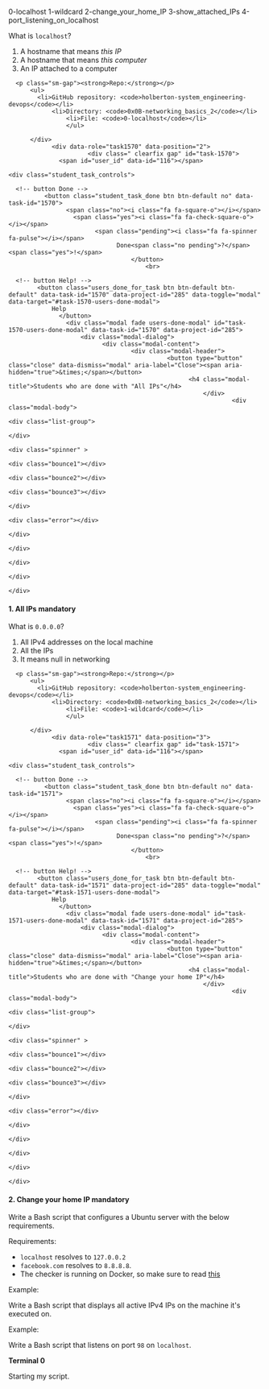 0-localhost
1-wildcard
2-change_your_home_IP
3-show_attached_IPs
4-port_listening_on_localhost
<!-- Task Body -->
  <p>What is <code>localhost</code>?</p>

<ol>
<li>A hostname that means <em>this IP</em></li>
<li>A hostname that means <em>this computer</em></li>
<li>An IP attached to a computer</li>
</ol>


  <!-- Task URLs -->

  <!-- Github information -->
      <p class="sm-gap"><strong>Repo:</strong></p>
          <ul>
	        <li>GitHub repository: <code>holberton-system_engineering-devops</code></li>
		        <li>Directory: <code>0x0B-networking_basics_2</code></li>
			        <li>File: <code>0-localhost</code></li>
				    </ul>





</div>

          </div>
	            <div data-role="task1570" data-position="2">
		                  <div class=" clearfix gap" id="task-1570">
				  <span id="user_id" data-id="116"></span>

    <div class="student_task_controls">

      <!-- button Done -->
              <button class="student_task_done btn btn-default no" data-task-id="1570">
	                <span class="no"><i class="fa fa-square-o"></i></span>
			          <span class="yes"><i class="fa fa-check-square-o"></i></span>
				            <span class="pending"><i class="fa fa-spinner fa-pulse"></i></span>
					              Done<span class="no pending">?</span><span class="yes">!</span>
						              </button>
							              <br>

      <!-- button Help! -->
            <button class="users_done_for_task btn btn-default btn-default" data-task-id="1570" data-project-id="285" data-toggle="modal" data-target="#task-1570-users-done-modal">
	            Help
		          </button>
			        <div class="modal fade users-done-modal" id="task-1570-users-done-modal" data-task-id="1570" data-project-id="285">
				        <div class="modal-dialog">
					          <div class="modal-content">
						              <div class="modal-header">
							                    <button type="button" class="close" data-dismiss="modal" aria-label="Close"><span aria-hidden="true">&times;</span></button>
									                  <h4 class="modal-title">Students who are done with "All IPs"</h4>
											              </div>
												                  <div class="modal-body">
														                <div class="list-group">
																              </div>
																	                    <div class="spinner" >
																			                      <div class="bounce1"></div>
																					                        <div class="bounce2"></div>
																								                  <div class="bounce3"></div>
																										                </div>
																												              <div class="error"></div>
																													                  </div>
																															            </div>
																																            </div>
																																	          </div>

    </div>

  <h4 class="task">
      1. All IPs
            <span class="alert alert-warning mandatory-optional">
	            mandatory
		          </span>
			    </h4>


  <!-- Progress vs Score -->

<!-- Task Body -->
  <p>What is <code>0.0.0.0</code>?</p>

<ol>
<li>All IPv4 addresses on the local machine</li>
<li>All the IPs</li>
<li>It means null in networking</li>
</ol>


  <!-- Task URLs -->

  <!-- Github information -->
      <p class="sm-gap"><strong>Repo:</strong></p>
          <ul>
	        <li>GitHub repository: <code>holberton-system_engineering-devops</code></li>
		        <li>Directory: <code>0x0B-networking_basics_2</code></li>
			        <li>File: <code>1-wildcard</code></li>
				    </ul>





</div>

          </div>
	            <div data-role="task1571" data-position="3">
		                  <div class=" clearfix gap" id="task-1571">
				  <span id="user_id" data-id="116"></span>

    <div class="student_task_controls">

      <!-- button Done -->
              <button class="student_task_done btn btn-default no" data-task-id="1571">
	                <span class="no"><i class="fa fa-square-o"></i></span>
			          <span class="yes"><i class="fa fa-check-square-o"></i></span>
				            <span class="pending"><i class="fa fa-spinner fa-pulse"></i></span>
					              Done<span class="no pending">?</span><span class="yes">!</span>
						              </button>
							              <br>

      <!-- button Help! -->
            <button class="users_done_for_task btn btn-default btn-default" data-task-id="1571" data-project-id="285" data-toggle="modal" data-target="#task-1571-users-done-modal">
	            Help
		          </button>
			        <div class="modal fade users-done-modal" id="task-1571-users-done-modal" data-task-id="1571" data-project-id="285">
				        <div class="modal-dialog">
					          <div class="modal-content">
						              <div class="modal-header">
							                    <button type="button" class="close" data-dismiss="modal" aria-label="Close"><span aria-hidden="true">&times;</span></button>
									                  <h4 class="modal-title">Students who are done with "Change your home IP"</h4>
											              </div>
												                  <div class="modal-body">
														                <div class="list-group">
																              </div>
																	                    <div class="spinner" >
																			                      <div class="bounce1"></div>
																					                        <div class="bounce2"></div>
																								                  <div class="bounce3"></div>
																										                </div>
																												              <div class="error"></div>
																													                  </div>
																															            </div>
																																            </div>
																																	          </div>

    </div>

  <h4 class="task">
      2. Change your home IP
            <span class="alert alert-warning mandatory-optional">
	            mandatory
		          </span>
			    </h4>


  <!-- Progress vs Score -->

<!-- Task Body -->
  <p>Write a Bash script that configures a Ubuntu server with the below requirements.</p>

<p>Requirements:</p>

<ul>
<li><code>localhost</code> resolves to <code>127.0.0.2</code></li>
<li> <code>facebook.com</code> resolves to <code>8.8.8.8</code>.</li>
<li> The checker is running on Docker, so make sure to read <a href="http://blog.jonathanargentiero.com/docker-sed-cannot-rename-etcsedl8ysxl-device-or-resource-busy/">this</a></li>
</ul>

<p>Example:</p>

<!-- Task Body -->
  <p>Write a Bash script that displays all active IPv4 IPs on the machine it&#39;s executed on.</p>

<p>Example:</p>

<!-- Task Body -->
  <p>Write a Bash script that listens on port <code>98</code> on <code>localhost</code>.</p>

<p><strong>Terminal 0</strong></p>

<p>Starting my script.</p>


